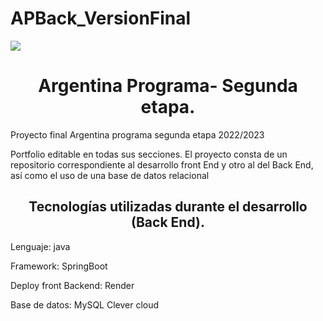 # APBack_VersionFinal
<p align="left">
   <img src="https://img.shields.io/badge/STATUS-EN%20DESAROLLO-green">
   </p>
<h1 align="center">Argentina Programa- Segunda etapa.</h1>
<p>Proyecto final Argentina programa segunda etapa 2022/2023</p>
<p>Portfolio editable en todas sus secciones. El proyecto consta de un repositorio correspondiente al desarrollo front End y otro al del Back End, así como el uso de una base de datos relacional</p>
<h2 align="center">Tecnologías utilizadas durante el desarrollo (Back End).</h2>
<p>Lenguaje: java</p>
<p>Framework: SpringBoot</p>
<p>Deploy front Backend: Render</p>
<p>Base de datos: MySQL Clever cloud</p>
